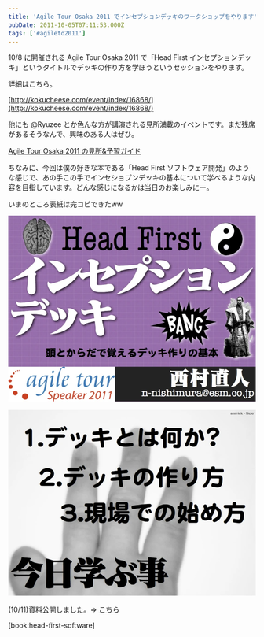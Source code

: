 ```yaml
---
title: 'Agile Tour Osaka 2011 でインセプションデッキのワークショップをやります'
pubDate: 2011-10-05T07:11:53.000Z
tags: ['#agileto2011']
---
```


10/8 に開催される Agile Tour Osaka 2011 で「Head First インセプションデッキ」というタイトルでデッキの作り方を学ぼうというセッションをやります。

詳細はこちら。

[http://kokucheese.com/event/index/16868/](http://kokucheese.com/event/index/16868/)

他にも @Ryuzee とか色んな方が講演される見所満載のイベントです。まだ残席があるそうなんで、興味のある人はぜひ。

[Agile Tour Osaka 2011 の見所&amp;予習ガイド](http://pub.ne.jp/Under_the_Bridge/?entry_id=3884773)

ちなみに、今回は僕の好きな本である「Head First ソフトウェア開発」のような感じで、あの手この手でインセショプンデッキの基本について学べるような内容を目指しています。どんな感じになるかは当日のお楽しみにー。

いまのところ表紙は完コピできたww

![f:id:nawoto:20111005160303p:image:w360](/images/backtrace/2011/10/05/20111005160303.webp)

![f:id:nawoto:20111005160304p:image:w360](/images/backtrace/2011/10/05/20111005160304.webp)

(10/11)資料公開しました。=> [こちら](http://d.hatena.ne.jp/nawoto/20111011/1318303619)

[book:head-first-software]
